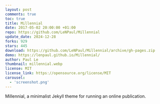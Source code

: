 ```yaml
---
layout: post
comments: true
toc: true
title: Millennial
date: 2017-05-02 20:00:00 +01:00
repo: https://github.com/LeNPaul/Millennial
update_date: 2024-12-28
forks: 929
stars: 445
download: https://github.com/LeNPaul/Millennial/archive/gh-pages.zip
demo: https://lenpaul.github.io/Millennial/
author: Paul Le
thumbnail: millennial.webp
license: MIT
license_link: https://opensource.org/license/MIT
carousel:
  - 'screenshot.png'
---
```


Millennial, a minimalist Jekyll theme for running an online publication.
